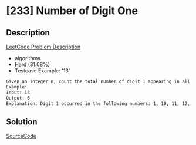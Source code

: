 # [233] Number of Digit One

## Description

[LeetCode Problem Description](https://leetcode.com/problems/number-of-digit-one/description/)

* algorithms
* Hard (31.08%)
* Testcase Example:  '13'

```md
Given an integer n, count the total number of digit 1 appearing in all non-negative integers less than or equal to n.
Example:
Input: 13
Output: 6
Explanation: Digit 1 occurred in the following numbers: 1, 10, 11, 12, 13.
```

## Solution

[SourceCode](./solution.js)
